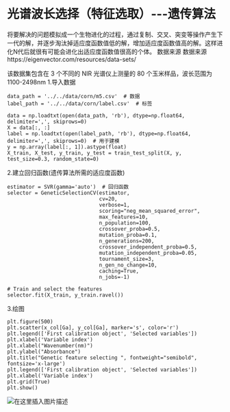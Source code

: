 # 光谱波长选择（特征选取）---遗传算法

将要解决的问题模拟成一个生物进化的过程，通过复制、交叉、突变等操作产生下一代的解，并逐步淘汰掉适应度函数值低的解，增加适应度函数值高的解。这样进化N代后就很有可能会进化出适应度函数值很高的个体。
数据来源
数据来源https://eigenvector.com/resources/data-sets/

该数据集包含在 3 个不同的 NIR 光谱仪上测量的 80 个玉米样品，波长范围为 1100-2498nm
1.导入数据

    data_path = '../../data/corn/m5.csv'  # 数据
    label_path = '../../data/corn/label.csv'  # 标签

    data = np.loadtxt(open(data_path, 'rb'), dtype=np.float64, delimiter=',', skiprows=0)
    X = data[:, :]
    label = np.loadtxt(open(label_path, 'rb'), dtype=np.float64, delimiter=',', skiprows=0)  # 用于建模
    y = np.array(label[:, 1]).astype(float)
    X_train, X_test, y_train, y_test = train_test_split(X, y, test_size=0.3, random_state=0)



2.建立回归函数(遗传算法所需的适应度函数)

    estimator = SVR(gamma='auto')  # 回归函数
    selector = GeneticSelectionCV(estimator,
                                  cv=20,
                                  verbose=1,
                                  scoring="neg_mean_squared_error",
                                  max_features=10,
                                  n_population=100,
                                  crossover_proba=0.5,
                                  mutation_proba=0.1,
                                  n_generations=200,
                                  crossover_independent_proba=0.5,
                                  mutation_independent_proba=0.05,
                                  tournament_size=3,
                                  n_gen_no_change=10,
                                  caching=True,
                                  n_jobs=-1)

    # Train and select the features
    selector.fit(X_train, y_train.ravel())



3.绘图




    plt.figure(500)
    plt.scatter(x_col[Ga], y_col[Ga], marker='s', color='r')
    plt.legend(['First calibration object', 'Selected variables'])
    plt.xlabel('Variable index')
    plt.xlabel("Wavenumber(nm)")
    plt.ylabel("Absorbance")
    plt.title("Genetic feature selecting ", fontweight="semibold", fontsize='x-large')
    plt.legend(['First calibration object', 'Selected variables'])
    plt.xlabel('Variable index')
    plt.grid(True)
    plt.show()

![在这里插入图片描述](https://img-blog.csdnimg.cn/4e4aa8875224424593d7f9d0920326a7.png?x-oss-process=image/watermark,type_d3F5LXplbmhlaQ,shadow_50,text_Q1NETiBASHVtcGhyZXktQXBwbGVieQ==,size_17,color_FFFFFF,t_70,g_se,x_16)




